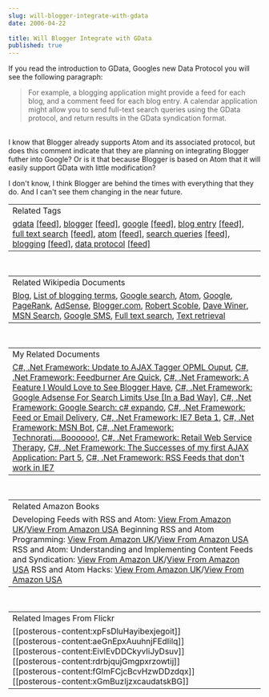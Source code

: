 ```yaml
---
slug: will-blogger-integrate-with-gdata
date: 2006-04-22
 
title: Will Blogger Integrate with GData
published: true
---
```

If you read the introduction to GData, Googles new Data Protocol you will see the following paragraph:<br /><blockquote class="posterous_medium_quote">For example, a blogging application might provide a feed for each blog, and a comment feed for each blog entry. A calendar application might allow you to send full-text search queries using the GData protocol, and return results in the GData syndication format.<br />
</blockquote><br />I know that Blogger already supports Atom and its associated protocol, but does this comment indicate that they are planning on integrating Blogger futher into Google? Or is it that because Blogger is based on Atom that it will easily support GData with little modification?<p />I don't know, I think Blogger are behind the times with everything that they do.  And I can't see them changing in the near future.<p /><table class="TechnoratiHead TagHeader">
<tr><td>Related Tags</td></tr>
<tr class="Technorati"><td>
<a href="http://www.kinlan.co.uk/tag/gdata" class="Tag" rel="tag">gdata</a> <a href="http://feeds.technorati.com/feed/posts/tag/gdata" class="Tag">[feed]</a>, <a href="http://www.kinlan.co.uk/tag/blogger" class="Tag" rel="tag">blogger</a> <a href="http://feeds.technorati.com/feed/posts/tag/blogger" class="Tag">[feed]</a>, <a href="http://www.kinlan.co.uk/tag/google" class="Tag" rel="tag">google</a> <a href="http://feeds.technorati.com/feed/posts/tag/google" class="Tag">[feed]</a>, <a href="http://www.kinlan.co.uk/tag/blog%20entry" class="Tag" rel="tag">blog entry</a> <a href="http://feeds.technorati.com/feed/posts/tag/blog%20entry" class="Tag">[feed]</a>, <a href="http://www.kinlan.co.uk/tag/full%20text%20search" class="Tag" rel="tag">full text search</a> <a href="http://feeds.technorati.com/feed/posts/tag/full%20text%20search" class="Tag">[feed]</a>, <a href="http://www.kinlan.co.uk/tag/atom" class="Tag" rel="tag">atom</a> <a href="http://feeds.technorati.com/feed/posts/tag/atom" class="Tag">[feed]</a>, <a href="http://www.kinlan.co.uk/tag/search%20queries" class="Tag" rel="tag">search queries</a> <a href="http://feeds.technorati.com/feed/posts/tag/search%20queries" class="Tag">[feed]</a>, <a href="http://www.kinlan.co.uk/tag/blogging" class="Tag" rel="tag">blogging</a> <a href="http://feeds.technorati.com/feed/posts/tag/blogging" class="Tag">[feed]</a>, <a href="http://www.kinlan.co.uk/tag/data%20protocol" class="Tag" rel="tag">data protocol</a> <a href="http://feeds.technorati.com/feed/posts/tag/data%20protocol" class="Tag">[feed]</a>
</td></tr>
</table><br /><table class="TechnoratiHead TagHeader">
<tr><td>Related Wikipedia Documents</td></tr>
<tr class="Technorati"><td>
<a href="http://en.wikipedia.org/wiki/Blog" class="Tag" rel="tag">Blog</a>, <a href="http://en.wikipedia.org/wiki/List_of_blogging_terms" class="Tag" rel="tag">List of blogging terms</a>, <a href="http://en.wikipedia.org/wiki/Google_search" class="Tag" rel="tag">Google search</a>, <a href="http://en.wikipedia.org/wiki/Atom" class="Tag" rel="tag">Atom</a>, <a href="http://en.wikipedia.org/wiki/Google" class="Tag" rel="tag">Google</a>, <a href="http://en.wikipedia.org/wiki/PageRank" class="Tag" rel="tag">PageRank</a>, <a href="http://en.wikipedia.org/wiki/AdSense" class="Tag" rel="tag">AdSense</a>, <a href="http://en.wikipedia.org/wiki/Blogger" class="Tag" rel="tag">Blogger.com</a>, <a href="http://en.wikipedia.org/wiki/Robert_Scoble" class="Tag" rel="tag">Robert Scoble</a>, <a href="http://en.wikipedia.org/wiki/Dave_Winer" class="Tag" rel="tag">Dave Winer</a>, <a href="http://en.wikipedia.org/wiki/MSN_Search" class="Tag" rel="tag">MSN Search</a>, <a href="http://en.wikipedia.org/wiki/Google_SMS" class="Tag" rel="tag">Google SMS</a>, <a href="http://en.wikipedia.org/wiki/Full_text_search" class="Tag" rel="tag">Full text search</a>, <a href="http://en.wikipedia.org/wiki/Text_retrieval" class="Tag" rel="tag">Text retrieval</a>
</td></tr>
</table><br /><table class="TechnoratiHead TagHeader">
<tr><td>My Related Documents</td></tr>
<tr class="Technorati"><td>
<a href="http://www.kinlan.co.uk/2005/11/update-to-ajax-tagger-opml-ouput.html" class="Tag" rel="tag">C#, .Net Framework: Update to AJAX Tagger OPML Ouput</a>, <a href="http://www.kinlan.co.uk/2006/04/feedburner-are-quick.html" class="Tag" rel="tag">C#, .Net Framework: Feedburner Are Quick</a>, <a href="http://www.kinlan.co.uk/2005/11/feature-i-would-love-to-see-blogger.html" class="Tag" rel="tag">C#, .Net Framework: A Feature I Would Love to See Blogger Have</a>, <a href="http://www.kinlan.co.uk/2006/02/google-adsense-for-search-limits-use.html" class="Tag" rel="tag">C#, .Net Framework: Google Adsense For Search Limits Use [In a Bad Way]</a>, <a href="http://www.kinlan.co.uk/2005/11/google-search-c-expando.html" class="Tag" rel="tag">C#, .Net Framework: Google Search: c# expando</a>, <a href="http://www.kinlan.co.uk/2006/03/feed-or-email-delivery.html" class="Tag" rel="tag">C#, .Net Framework: Feed or Email Delivery</a>, <a href="http://www.kinlan.co.uk/2005/07/ie7-beta-1.html" class="Tag" rel="tag">C#, .Net Framework: IE7 Beta 1</a>, <a href="http://www.kinlan.co.uk/2005/08/msn-bot.html" class="Tag" rel="tag">C#, .Net Framework: MSN Bot</a>, <a href="http://www.kinlan.co.uk/2005/09/technoratiboooooo.html" class="Tag" rel="tag">C#, .Net Framework: Technorati....Boooooo!</a>, <a href="http://www.kinlan.co.uk/2005/08/retail-web-service-therapy.html" class="Tag" rel="tag">C#, .Net Framework: Retail Web Service Therapy</a>, <a href="http://www.kinlan.co.uk/2005/08/successes-of-my-first-ajax-application_17.html" class="Tag" rel="tag">C#, .Net Framework: The Successes of my first AJAX Application: Part 5</a>, <a href="http://www.kinlan.co.uk/2005/08/rss-feeds-that-dont-work-in-ie7.html" class="Tag" rel="tag">C#, .Net Framework: RSS Feeds that don't work in IE7</a>
</td></tr>
</table><br /><table class="TechnoratiHead TagHeader">
<tr><td>Related Amazon Books</td></tr>
<tr class="Technorati"><td>Developing Feeds with RSS and Atom: <a href="http://www.amazon.co.uk/exec/obidos/redirect?tag=cnetfra-21&amp;link_code=xm2&amp;camp=2025&amp;creative=165953&amp;path=http://www.amazon.co.uk/gp/redirect.html%253fASIN=0596008813%2526tag=cnetfra-21%2526lcode=xm2%2526cID=2025%2526ccmID=165953%2526location=/o/ASIN/0596008813%25253FSubscriptionId=0CM2PVF6VAHJQKW5G782" class="Tag" rel="tag">View From Amazon UK</a>/<a href="http://www.amazon.com/exec/obidos/redirect?tag=cnetfra-20&amp;link_code=xm2&amp;camp=2025&amp;creative=165953&amp;path=http://www.amazon.com/gp/redirect.html%253fASIN=0596008813%2526tag=cnetfra-20%2526lcode=xm2%2526cID=2025%2526ccmID=165953%2526location=/o/ASIN/0596008813%25253FSubscriptionId=0CM2PVF6VAHJQKW5G782" class="Tag" rel="tag">View From Amazon USA</a> Beginning RSS and Atom Programming: <a href="http://www.amazon.co.uk/exec/obidos/redirect?tag=cnetfra-21&amp;link_code=xm2&amp;camp=2025&amp;creative=165953&amp;path=http://www.amazon.co.uk/gp/redirect.html%253fASIN=0764579169%2526tag=cnetfra-21%2526lcode=xm2%2526cID=2025%2526ccmID=165953%2526location=/o/ASIN/0764579169%25253FSubscriptionId=0CM2PVF6VAHJQKW5G782" class="Tag" rel="tag">View From Amazon UK</a>/<a href="http://www.amazon.com/exec/obidos/redirect?tag=cnetfra-20&amp;link_code=xm2&amp;camp=2025&amp;creative=165953&amp;path=http://www.amazon.com/gp/redirect.html%253fASIN=0764579169%2526tag=cnetfra-20%2526lcode=xm2%2526cID=2025%2526ccmID=165953%2526location=/o/ASIN/0764579169%25253FSubscriptionId=0CM2PVF6VAHJQKW5G782" class="Tag" rel="tag">View From Amazon USA</a> RSS and Atom: Understanding and Implementing Content Feeds and Syndication: <a href="http://www.amazon.co.uk/exec/obidos/redirect?tag=cnetfra-21&amp;link_code=xm2&amp;camp=2025&amp;creative=165953&amp;path=http://www.amazon.co.uk/gp/redirect.html%253fASIN=1904811574%2526tag=cnetfra-21%2526lcode=xm2%2526cID=2025%2526ccmID=165953%2526location=/o/ASIN/1904811574%25253FSubscriptionId=0CM2PVF6VAHJQKW5G782" class="Tag" rel="tag">View From Amazon UK</a>/<a href="http://www.amazon.com/exec/obidos/redirect?tag=cnetfra-20&amp;link_code=xm2&amp;camp=2025&amp;creative=165953&amp;path=http://www.amazon.com/gp/redirect.html%253fASIN=1904811574%2526tag=cnetfra-20%2526lcode=xm2%2526cID=2025%2526ccmID=165953%2526location=/o/ASIN/1904811574%25253FSubscriptionId=0CM2PVF6VAHJQKW5G782" class="Tag" rel="tag">View From Amazon USA</a> RSS and Atom Hacks: <a href="http://www.amazon.co.uk/exec/obidos/redirect?tag=cnetfra-21&amp;link_code=xm2&amp;camp=2025&amp;creative=165953&amp;path=http://www.amazon.co.uk/gp/redirect.html%253fASIN=0596101457%2526tag=cnetfra-21%2526lcode=xm2%2526cID=2025%2526ccmID=165953%2526location=/o/ASIN/0596101457%25253FSubscriptionId=0CM2PVF6VAHJQKW5G782" class="Tag" rel="tag">View From Amazon UK</a>/<a href="http://www.amazon.com/exec/obidos/redirect?tag=cnetfra-20&amp;link_code=xm2&amp;camp=2025&amp;creative=165953&amp;path=http://www.amazon.com/gp/redirect.html%253fASIN=0596101457%2526tag=cnetfra-20%2526lcode=xm2%2526cID=2025%2526ccmID=165953%2526location=/o/ASIN/0596101457%25253FSubscriptionId=0CM2PVF6VAHJQKW5G782" class="Tag" rel="tag">View From Amazon USA</a>
</td></tr>
</table><br /><table class="TechnoratiHead TagHeader">
<tr><td>Related Images From Flickr</td></tr>
<tr class="Technorati"><td>
<span style="float: left;">[[posterous-content:xpFsDluHayibexjegoit]]</span><span style="float: left;">[[posterous-content:aeGnEpxAuuhnjFEdIilq]]</span><span style="float: left;">[[posterous-content:EivlEvDDCkyvIiJyDsuv]]</span><span style="float: left;">[[posterous-content:rdrbjqujGmgpxrzowtij]]</span><span style="float: left;">[[posterous-content:fGlmFCjcBcvHzwDDzdqx]]</span><span style="float: left;">[[posterous-content:xGmBuzIjzxcaudatskBG]]</span>
</td></tr>
</table><div class="blogger-post-footer"><img class="posterous_download_image" src="https://blogger.googleusercontent.com/tracker/8109338-114571187799292033?l=www.kinlan.co.uk%2Findex.html" height="1" alt="" width="1" /></div>

